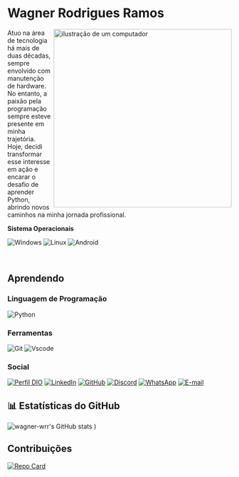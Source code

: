 # Wagner Rodrigues Ramos

<img src="[https://github.com/user-attachments/assets/712e0228-6945-4bff-a4f6-d5fb2e129634](https://github.com/user-attachments/assets/c8e525e4-290b-4588-a837-92d6d4fc81fa)" alt="ilustração de um computador" min-width="400px" max-width="400px" width="400px" align="right">

Atuo na área de tecnologia há mais de duas décadas, sempre envolvido com manutenção de hardware. No entanto, a paixão pela programação sempre esteve presente em minha trajetória. Hoje, decidi transformar esse interesse em ação e encarar o desafio de aprender Python, abrindo novos caminhos na minha jornada profissional.


**Sistema Operacionais**

![Windows](https://img.shields.io/badge/Windows-3670A0?style=for-the-badge&logo=windows&logoColor=ffdd54)
![Linux](https://img.shields.io/badge/Linux-000?style=for-the-badge&logo=linux&logoColor=FCC624)
![Android](https://img.shields.io/badge/Android-3DDC84?style=for-the-badge&logo=android&logoColor=white)

 
 &nbsp;
 &nbsp;


  

## Aprendendo
### Linguagem de Programação
![Python](https://img.shields.io/badge/python-3670A0?style=for-the-badge&logo=python&logoColor=ffdd54)
  
### Ferramentas
![Git](https://img.shields.io/badge/GIT-E44C30?style=for-the-badge&logo=git&logoColor=white)
![Vscode](https://img.shields.io/badge/Vscode-007ACC?style=for-the-badge&logo=visual-studio-code&logoColor=white)

### Social
[![Perfil DIO](https://img.shields.io/badge/-Meu%20Perfil%20na%20DIO-000000?style=for-the-badge&logo=gitbook&logoColor=white)]( https://www.dio.me/users/wagner_wrr_63060)
[![LinkedIn](https://img.shields.io/badge/linkedin-%230077B5.svg?style=for-the-badge&logo=linkedin&logoColor=white)]( https://www.linkedin.com/in/wagner-rodrigues-ramos-b92b09208/)
[![GitHub](https://img.shields.io/badge/GitHub-E44C30?style=for-the-badge&logo=github&logoColor=white)]( https://github.com/wagner-wrr)
[![Discord](https://img.shields.io/badge/Discord-7289DA?style=for-the-badge&logo=discord&logoColor=white)](https://discord.com/channels/@wagner.wrr/)
[![WhatsApp](https://img.shields.io/badge/WhatsApp-234ea94b?style=for-the-badge&logo=whatsapp&logoColor=white)](https://wa.me/5573981717714)
[![E-mail](https://img.shields.io/badge/-Email-000?style=for-the-badge&logo=microsoft-outlook&logoColor=white)](mailto:wagner.wrr@gmail.com)

## 📊 Estatísticas do GitHub
![wagner-wrr's GitHub stats](https://github-readme-stats.vercel.app/api?username=wagner-wrr&show_icons=true&theme=dark&rank_icon=github)
)

## **Contribuições**
[![Repo Card](https://github-readme-stats.vercel.app/api/pin/?username=wagner-wrr&repo=dio-lab-open-source&show_icons=true&theme=dark)](https://github.com/wagner-wrr/dio-lab-open-source)


